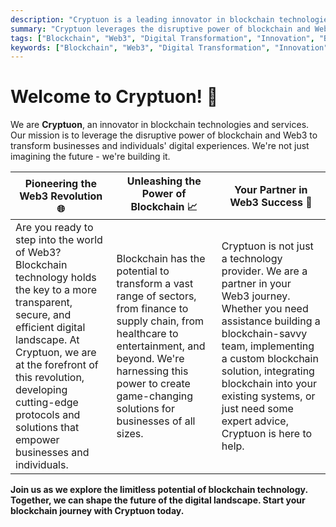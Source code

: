 ```yaml
---
description: "Cryptuon is a leading innovator in blockchain technologies and Web3 services, committed to transforming businesses and individuals' digital experiences. We develop cutting-edge blockchain protocols and solutions that fuel the Web3 revolution, pioneering in sectors ranging from finance to healthcare. Cryptuon is not just a technology provider but a steadfast partner in your Web3 journey. Start your blockchain transformation with Cryptuon today."
summary: "Cryptuon leverages the disruptive power of blockchain and Web3 to revolutionize digital landscapes. We are at the forefront of this technology, offering state-of-the-art solutions and protocols for businesses of all sizes. Our goal is to provide a more transparent, secure, and efficient digital future. As your partner, we provide expert advice and assistance, making us a one-stop-shop for all your blockchain needs."
tags: ["Blockchain", "Web3", "Digital Transformation", "Innovation", "Blockchain Services", "Blockchain Solutions", "Technology Provider", "Blockchain Protocols", "Blockchain Partner", "Cryptuon", "Digital Landscape", "Blockchain Technology", "Blockchain Innovation", "Supply Chain", "Finance", "Healthcare", "Entertainment", "Web3 Revolution", "Blockchain Journey"]
keywords: ["Blockchain", "Web3", "Digital Transformation", "Innovation", "Blockchain Services", "Blockchain Solutions", "Technology Provider", "Blockchain Protocols", "Blockchain Partner", "Cryptuon", "Digital Landscape", "Blockchain Technology", "Blockchain Innovation", "Supply Chain", "Finance", "Healthcare", "Entertainment", "Web3 Revolution", "Blockchain Journey"]
---
```

# Welcome to Cryptuon! 🚀

We are **Cryptuon**, an innovator in blockchain technologies and services. Our mission is to leverage the disruptive power of blockchain and Web3 to transform businesses and individuals' digital experiences. We're not just imagining the future - we're building it.

|  Pioneering the Web3 Revolution 🌐 |  Unleashing the Power of Blockchain 📈 | Your Partner in Web3 Success 💼 | 
|-|-|-|
| Are you ready to step into the world of Web3? Blockchain technology holds the key to a more transparent, secure, and efficient digital landscape. At Cryptuon, we are at the forefront of this revolution, developing cutting-edge protocols and solutions that empower businesses and individuals. | Blockchain has the potential to transform a vast range of sectors, from finance to supply chain, from healthcare to entertainment, and beyond. We're harnessing this power to create game-changing solutions for businesses of all sizes. | Cryptuon is not just a technology provider. We are a partner in your Web3 journey. Whether you need assistance building a blockchain-savvy team, implementing a custom blockchain solution, integrating blockchain into your existing systems, or just need some expert advice, Cryptuon is here to help.|

**Join us as we explore the limitless potential of blockchain technology. Together, we can shape the future of the digital landscape. Start your blockchain journey with Cryptuon today.**